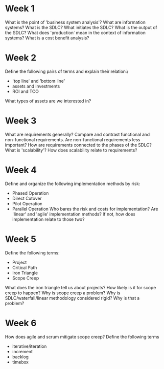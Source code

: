 # Week 1
What is the point of 'business system analysis'?
What are information systems?
What is the SDLC?
What initiates the SDLC? What is the output of the SDLC?
What does 'production' mean in the context of information systems?
What is a cost benefit analysis?

# Week 2
Define the following pairs of terms and explain their relation:\
- 'top line' and 'bottom line'
- assets and investments
- ROI and TCO
  
What types of assets are we interested in?

# Week 3
What are requirements generally?
Compare and contrast functional and non-functional requirements.
Are non-functional requirements less important?
How are requirements connected to the phases of the SDLC?
What is 'scalability'? How does scalability relate to requirements?

# Week 4
Define and organize the following implementation methods by risk:
- Phased Operation
- Direct Cutover
- Pilot Operation
- Parallel Operation
Who bares the risk and costs for implementation?
Are 'linear' and 'agile' implementation methods? If not, how does implementation relate to those two?

# Week 5
Define the following terms:
- Project
- Critical Path
- Iron Triangle
- Scope Creep
  
What does the iron triangle tell us about projects?
How likely is it for scope creep to happen?
Why is scope creep a problem?
Why is SDLC/waterfall/linear methodology considered rigid? Why is that a problem?

# Week 6
How does agile and scrum mitigate scope creep?
Define the following terms
- iterative/iteration
- increment
- backlog
- timebox
